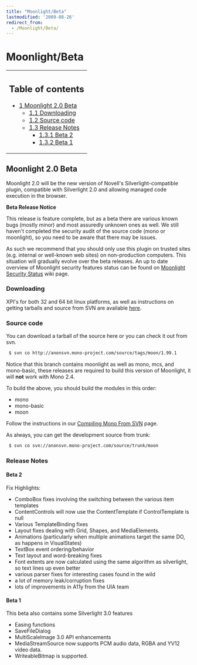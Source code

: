 ```yaml
---
title: "Moonlight/Beta"
lastmodified: '2009-08-26'
redirect_from:
  - /Moonlight/Beta/
---
```


Moonlight/Beta
==============

<table>
<col width="100%" />
<tbody>
<tr class="odd">
<td align="left"><h2>Table of contents</h2>
<ul>
<li><a href="#moonlight-20-beta">1 Moonlight 2.0 Beta</a>
<ul>
<li><a href="#downloading">1.1 Downloading</a></li>
<li><a href="#source-code">1.2 Source code</a></li>
<li><a href="#release-notes">1.3 Release Notes</a>
<ul>
<li><a href="#beta-2">1.3.1 Beta 2</a></li>
<li><a href="#beta-1">1.3.2 Beta 1</a></li>
</ul></li>
</ul></li>
</ul></td>
</tr>
</tbody>
</table>

Moonlight 2.0 Beta
------------------

Moonlight 2.0 will be the new version of Novell's Silverlight-compatible plugin, compatible with Silverlight 2.0 and allowing managed code execution in the browser.

**Beta Release Notice**

This release is feature complete, but as a beta there are various known bugs (mostly minor) and most assuredly unknown ones as well. We still haven't completed the security audit of the source code (mono or moonlight), so you need to be aware that there may be issues.

As such we recommend that you should only use this plugin on trusted sites (e.g. internal or well-known web sites) on non-production computers. This situation will gradually evolve over the beta releases. An up to date overview of Moonlight security features status can be found on [Moonlight Security Status](/Moonlight/SecurityStatus) wiki page.

### Downloading

XPI's for both 32 and 64 bit linux platforms, as well as instructions on getting tarballs and source from SVN are available [here](http://go-mono.com/moonlight-beta).

### Source code

You can download a tarball of the source here or you can check it out from svn.

``` bash
 $ svn co http://anonsvn.mono-project.com/source/tags/moon/1.99.1
```

Notice that this branch contains moonlight as well as mono, mcs, and mono-basic, these releases are required to build this version of Moonlight, it will **not** work with Mono 2.4.

To build the above, you should build the modules in this order:

-   mono
-   mono-basic
-   moon

Follow the instructions in our [Compiling Mono From SVN](/Compiling_Mono_From_SVN) page.

As always, you can get the development source from trunk:

``` bash
 $ svn co svn://anonsvn.mono-project.com/source/trunk/moon
```

### Release Notes

#### Beta 2

Fix Highlights:

-   ComboBox fixes involving the switching between the various item templates
-   ContentControls will now use the ContentTemplate if ControlTemplate is null
-   Various TemplateBinding fixes
-   Layout fixes dealing with Grid, Shapes, and MediaElements.
-   Animations (particularly when multiple animations target the same DO, as happens in VisualStates)
-   TextBox event ordering/behavior
-   Text layout and word-breaking fixes
-   Font extents are now calculated using the same algorithm as silverlight, so text lines up even better
-   various parser fixes for interesting cases found in the wild
-   a lot of memory leak/corruption fixes
-   lots of improvements in A11y from the UIA team

#### Beta 1

This beta also contains some Silverlight 3.0 features

-   Easing functions
-   SaveFileDialog
-   MultiScaleImage 3.0 API enhancements
-   MediaStreamSource now supports PCM audio data, RGBA and YV12 video data.
-   WriteableBitmap is supported.


